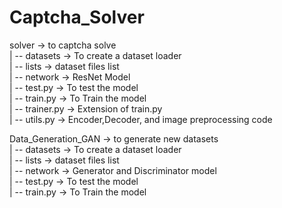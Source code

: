 # Captcha_Solver   
  
solver -> to captcha solve  
  | -- datasets -> To create a dataset loader  
  | -- lists -> dataset files list  
  | -- network -> ResNet Model  
  | -- test.py -> To test the model  
  | -- train.py -> To Train the model  
  | -- trainer.py -> Extension of train.py  
  | -- utils.py -> Encoder,Decoder, and image preprocessing code  
     
   
Data_Generation_GAN  -> to generate new datasets   
  | -- datasets -> To create a dataset loader     
  | -- lists -> dataset files list    
  | -- network -> Generator and Discriminator model  
  | -- test.py -> To test the model  
  | -- train.py -> To Train the model  
  
